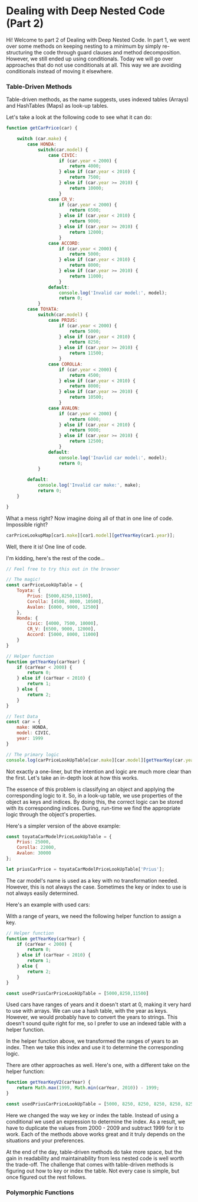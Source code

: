 # Dealing with Deep Nested Code (Part 2)

Hi! Welcome to part 2 of Dealing with Deep Nested Code. In part 1, we went over some methods on keeping nesting to a minimum by simply re-structuring the code through guard clauses and method decomposition. However, we still ended up using conditionals. Today we will go over approaches that do not use conditionals at all. This way we are avoiding conditionals instead of moving it elsewhere.

### Table-Driven Methods

Table-driven methods, as the name suggests, uses indexed tables (Arrays) and HashTables (Maps) as look-up tables.

Let's take a look at the following code to see what it can do:

```javascript
function getCarPrice(car) {

    switch (car.make) {
        case HONDA:
            switch(car.model) {
                case CIVIC:
                    if (car.year < 2000) {
                        return 4000;
                    } else if (car.year < 2010) {
                        return 7500;
                    } else if (car.year >= 2010) {
                        return 10000;
                    }
                case CR_V:
                    if (car.year < 2000) {
                        return 6500;
                    } else if (car.year < 2010) {
                        return 9000;
                    } else if (car.year >= 2010) {
                        return 12000;
                    }
                case ACCORD:
                    if (car.year < 2000) {
                        return 5000;
                    } else if (car.year < 2010) {
                        return 8000;
                    } else if (car.year >= 2010) {
                        return 11000;
                    }
                default:
                    console.log('Invalid car model:', model);
                    return 0;
            }
        case TOYATA:
            switch(car.model) {
                case PRIUS:
                    if (car.year < 2000) {
                        return 5000;
                    } else if (car.year < 2010) {
                        return 8250;
                    } else if (car.year >= 2010) {
                        return 11500;
                    }
                case COROLLA:
                    if (car.year < 2000) {
                        return 4500;
                    } else if (car.year < 2010) {
                        return 8000;
                    } else if (car.year >= 2010) {
                        return 10500;
                    }
                case AVALON:
                    if (car.year < 2000) {
                        return 6000;
                    } else if (car.year < 2010) {
                        return 9000;
                    } else if (car.year >= 2010) {
                        return 12500;
                    }
                default:
                    console.log('Inavlid car model:', model);
                    return 0;
            }
      
        default:
            console.log('Invalid car make:', make);
            return 0;
    }

}
```

What a mess right? Now imagine doing all of that in one line of code. Impossible right?

```javascript
carPriceLookupMap[car1.make][car1.model][getYearKey(car1.year)];
```

Well, there it is! One line of code.

I'm kidding, here's the rest of the code...

```javascript
// Feel free to try this out in the browser

// The magic!
const carPriceLookUpTable = {
    Toyata: {
        Prius: [5000,8250,11500],
        Corolla: [4500, 8000, 10500],
        Avalon: [6000, 9000, 12500]
    },
    Honda: {
        Civic: [4000, 7500, 10000],
        CR_V: [6500, 9000, 12000],
        Accord: [5000, 8000, 11000]
    }
}

// Helper function
function getYearKey(carYear) {
    if (carYear < 2000) {
        return 0;
    } else if (carYear < 2010) {
        return 1;
    } else {
        return 2;
    }
}

// Test Data
const car = {
    make: HONDA,
    model: CIVIC,
    year: 1999
}

// The primary logic
console.log(carPriceLookUpTable[car.make][car.model][getYearKey(car.year)]);
```

Not exactly a one-liner, but the intention and logic are much more clear than the first. Let's take an in-depth look at how this works.

The essence of this problem is classifying an object and applying the corresponding logic to it. So, in a look-up table, we use properties of the object as keys and indices. By doing this, the correct logic can be stored with its corresponding indices. During, run-time we find the appropriate logic through the object's properties.

Here's a simpler version of the above example:

```javascript
const toyataCarModelPriceLookUpTable = {
    Prius: 25000,
    Corolla: 22000,
    Avalon: 30000
};

let priusCarPrice = toyataCarModelPriceLookUpTable['Prius'];
```

The car model's name is used as a key with no transformation needed. However, this is not always the case. Sometimes the key or index to use is not always easily determined.

Here's an example with used cars:

With a range of years, we need the following helper function to assign a key.

```javascript
// Helper function
function getYearKey(carYear) {
    if (carYear < 2000) {
        return 0;
    } else if (carYear < 2010) {
        return 1;
    } else {
        return 2;
    }
}

const usedPriusCarPriceLookUpTable = [5000,8250,11500]
```

Used cars have ranges of years and it doesn't start at 0, making it very hard to use with arrays. We can use a hash table, with the year as keys. However, we would probably have to convert the years to strings. This doesn't sound quite right for me, so I prefer to use an indexed table with a helper function.

In the helper function above, we transformed the ranges of years to an index. Then we take this index and use it to determine the corresponding logic.

There are other approaches as well. Here's one, with a different take on the helper function:

```javascript
function getYearKeyV2(carYear) {
    return Math.max(1999, Math.min(carYear, 2010)) - 1999;
}

const usedPriusCarPriceLookUpTable = [5000, 8250, 8250, 8250, 8250, 8250, 8250, 8250, 8250, 8250, 8250, 11500];
```

Here we changed the way we key or index the table. Instead of using a conditional we used an expression to determine the index. As a result, we have to duplicate the values from 2000 - 2009 and subtract 1999 for it to work. Each of the methods above works great and it truly depends on the situations and your preferences.

At the end of the day, table-driven methods do take more space, but the gain in readability and maintainability from less nested code is well worth the trade-off. The challenge that comes with table-driven methods is figuring out how to key or index the table. Not every case is simple, but once figured out the rest follows.

### Polymorphic Functions
